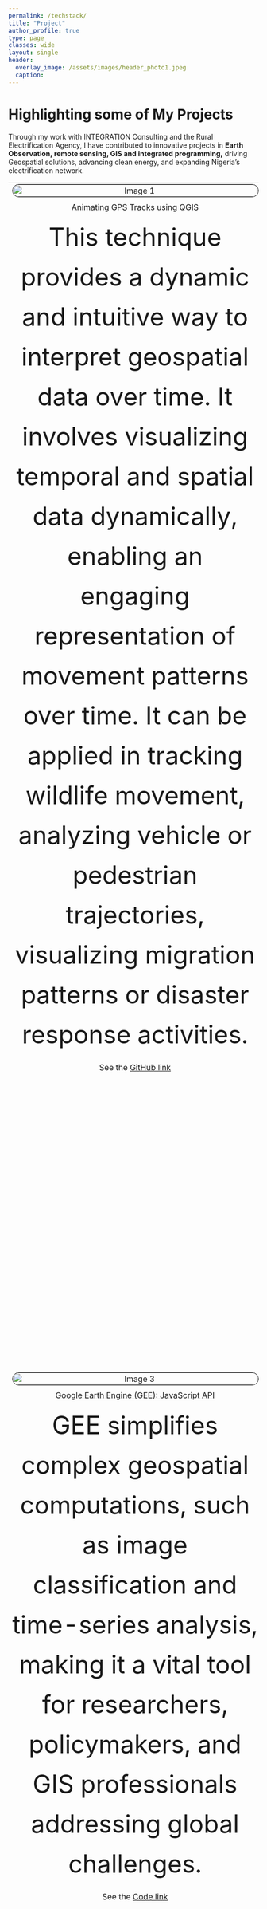 ```yaml
---
permalink: /techstack/
title: "Project"
author_profile: true
type: page
classes: wide
layout: single
header:
  overlay_image: /assets/images/header_photo1.jpeg
  caption:
---
```

# Highlighting some of My Projects
Through my work with INTEGRATION Consulting and the Rural Electrification Agency, I have contributed to innovative projects in **Earth Observation, remote sensing, GIS and integrated programming,** driving Geospatial solutions, advancing clean energy, and expanding Nigeria’s electrification network.
<head>
  <meta charset="UTF-8">
  <meta name="viewport" content="width=device-width, initial-scale=1.0">
  <title>Table with Read More/Less</title>
   <style>
    table {
      width: 100%;
      border-spacing: 10px;
    }
    .td-align {
      vertical-align: top;
      text-align: center;
      max-width: 500px;
      height: auto;
    }
    img {
      width: 100%;
      max-width: 500px;
      max-height: 300px;
      border-radius: 15px;
      border: 1px solid #000000;
      margin-bottom: 10px;
    }
    a {
      margin-bottom: 10px;
    }
    .hidden-content {
      display: none;
    }
     /* Paragraph text styling */
    .toggle-paragraph {
      font-size: 50px; /* Set the desired font size here */
      line-height: 1.6; /* Optional: Adjust line height for better readability */
      margin: 10px 0;
    }
    .toggle-button {
      cursor: pointer;
      text-decoration: underline;
    }

    /* Responsive Design */
    @media screen and (max-width: 768px) {
      table {
        display: block;
      }
      tr {
        display: block;
        margin-bottom: 20px;
      }
      td {
        display: block;
        width: 100%;
      }
    }

  </style>
</head>

<body>
<table>  
<tr>  
<td class="td-align"><img src="/assets/images/bikeTrack.gif" alt="Image 1"/><br/>
      <label><bold>Animating GPS Tracks using QGIS</bold></label><br/>
      <div class="paragraph-wrapper">
      <p class="toggle-paragraph">This technique provides a dynamic and intuitive way to interpret geospatial data over time. It involves visualizing temporal and spatial data dynamically, enabling an engaging representation of movement patterns over time. It can be applied in tracking wildlife movement, analyzing vehicle or pedestrian trajectories, visualizing migration patterns or disaster response activities.</p>
      <p> See the <a href="https://github.com/martinsbuchi2/GPS-tracking-with-QGIS.git"> GitHub link</a>
      </p></div>
</td>  
<td class="td-align"><img src="/assets/images/Imgur.gif" alt="Image 2"/><br/>
      <label>Python API for Earth Engine: Geemap and Leafmap</label><br/>
      <div class="paragraph-wrapper">
      <p class="toggle-paragraph">Geemap and Leafmap are Python libraries for geospatial data visualization. Geemap focuses on Google Earth Engine integration for analyzing satellite imagery, while Leafmap specializes in creating interactive maps with tools like Folium and Kepler.gl. Both simplify geospatial analysis and visualization.</p>
      <p> See the <a href="https://colab.research.google.com/github/opengeos/leafmap/blob/master/docs/notebooks/79_timeseries.ipynb"> Code link</a></p></div>
</td> 
</tr>


<tr>
<td class="td-align"><img src="/assets/images/earth_engine.gif" alt="Image 3"/><br/>
      <a href="https://example.com/link1">Google Earth Engine (GEE): JavaScript API</a><br/>
       <div class="paragraph-wrapper">
      <p class="toggle-paragraph">GEE simplifies complex geospatial computations, such as image classification and time-series analysis, making it a vital tool for researchers, policymakers, and GIS professionals addressing global challenges.</p>
      <p> See the <a href="https://code.earthengine.google.com/9442a8279cdde14de863805b5368ddd0"> Code link</a>
      </p></div>
</td>   
<td class="td-align"><img src="/assets/images/atlas.gif" alt="Image 4"/><br/>
      <a href="https://www.linkedin.com/posts/martinsugwu_gis-remotesensing-googleearthengine-activity-7240309234624548865-lfJ9?utm_source=share&utm_medium=member_desktop">Automating Map Design and Presentation Using Python Script, QGIS Atlas and Expressions</a><br/>
       <div class="paragraph-wrapper">
      <p class="toggle-paragraph">QGIS Atlas is a powerful tool for automating the creation of map series by generating multiple maps based on data from a single layout template. Combined with QGIS expressions, it enables dynamic customization of map elements, such as labels, symbology, and annotations, tailored to each feature in the dataset. This automation streamlines repetitive mapping tasks, ensures consistency, and enhances efficiency in producing professional-quality maps, making it ideal for large-scale projects like site selection, land-use planning, and reporting.</p>
      <p> See the <a href="https://github.com/martinsbuchi2/QGIS-Atlas.git"> GitHub link</a>
      </p></div>
</td>  
</tr>

<tr> 
<td class="td-align"><img src="/assets/images/geonode.png" alt="Image 5"/><br/>
      <a href="https://github.com/martinsbuchi2/SDI-with-geonode.git">Spatial Data Infrastructure with GeoNode, Geoserver, GeoDjango and Docker</a><br/>
       <div class="paragraph-wrapper">
      <p class="toggle-paragraph">Spatial Data Infrastructure (SDI) involves creating a framework for managing, sharing, and accessing geospatial data efficiently. GeoNode/GeoServer for geospatial data management, Docker for efficient deployment, and GeoDjango for custom spatial applications.</p>
      <p> See the <a href="https://github.com/martinsbuchi2/SDI-with-geonode.git"> GitHub link</a>
      </p></div>
</td>  
<td class="td-align"><img src="/assets/images/dashboard.png" alt="Image 6"/><br/>
      <a href="https://github.com/martinsbuchi2/Dashboard-with-ArcGIS.git">Applying ArcGIS Dashboard: REA Project Distribution</a><br/>
       <div class="paragraph-wrapper">
      <p class="toggle-paragraph">These visualizations provide insights into energy project distributions, grid extension coverage, and areas requiring intervention. Custom symbology, labeling, and spatial analytics allow stakeholders to identify patterns and prioritize efforts effectively, ensuring that unserved and underserved communities benefit from targeted energy access initiatives.</p>
      <p> See the <a href="https://github.com/martinsbuchi2/Dashboard-with-ArcGIS.git"> GitHub link</a>
      </p></div>
</td>  
</tr>

<tr> 
<td class="td-align"><img src="/assets/images/geemapPro2.jpg" alt="Image 5"/><br/>
      <a href="https://github.com/martinsbuchi2/Data_Engine_with_ArcGIS.git">Spatial Data Analysis: Data Engineering and Visualization</a><br/>
       <div class="paragraph-wrapper">
      <p class="toggle-paragraph">Spatial Data Analysis combines data engineering and visualization to transform raw geospatial data into actionable insights. It uses techniques like geocoding and spatial clustering for analysis, while tools like heatmaps and 3D mapping make complex patterns clear, enabling informed decisions for challenges like urban planning and renewable energy deployment.</p>
      <p> See the <a href="https://github.com/martinsbuchi2/Data_Engine_with_ArcGIS.git"> GitHub link</a>
      </p></div>
</td>  
<td class="td-align"><img src="/assets/images/dashboard.png" alt="Image 6"/><br/>
      <a href="https://github.com/martinsbuchi2/Data_Engine_with_ArcGIS.git">Applying ArcGIS Dashboard: REA Project Distribution</a><br/>
       <div class="paragraph-wrapper">
      <p class="toggle-paragraph">These visualizations provide insights into energy project distributions, grid extension coverage, and areas requiring intervention. Custom symbology, labeling, and spatial analytics allow stakeholders to identify patterns and prioritize efforts effectively, ensuring that unserved and underserved communities benefit from targeted energy access initiatives.</p>
      <p> See the <a href="https://github.com/martinsbuchi2/Data_Engine_with_ArcGIS.git"> GitHub link</a>
      </p></div>
</td>  
</tr>

<tr> 
<td class="td-align"><img src="/assets/images/se4all.png" alt="Image 5"/><br/>
      <a href="https://nigeriase4all.gov.ng/">Central Database Mangement System (CDMS): Nigeria SEALL Webmap</a><br/>
       <div class="paragraph-wrapper">
      <p class="toggle-paragraph">My involvement at INTEGRATION Consulting as a Geodata Analyst, enabled me to contribute this project under the Nigeria Energy Support Program (co-funded by the EU and German BMZ, implemented by GIZ). In this role, I managed a nationwide data pipeline and played a key part in developing the Nigeria SE4ALL web map, visualizing over 1M points of interest (POIs).</p>
      </div>
</td>  
<td class="td-align"><img src="/assets/images/LAI_StockSnap_OOP3TR13DA.jpg" alt="Image 6"/><br/>
      <a href="https://rea.gov.ng/rea-impact-report-3-year-impact-snapshot/">Professional Experience and Key Achievements in EO and Geospatial Technologies: REA in Summary</a><br/>
       <div class="paragraph-wrapper">
      <p class="toggle-paragraph">Since joining the REA as a Technical Assistant to the office of Executive Director on Geospatial Analysis, My work has enbled the Agency to successfully implement 160+ MW of clean energy, extending the national grid by over 5,00km.
      <p> See <a href="(https://drive.google.com/file/d/1qLpKCO9touJwhKbNQxx0MdGmObRhNmp5/view?usp=sharing">My Last 6 Months Appraisal </a> duly assessed and signed by the Executive Director</p>
      </p></div>
</td>  
</tr> 

</table>
 <script>
    document.addEventListener("DOMContentLoaded", () => {
      const paragraphs = document.querySelectorAll(".toggle-paragraph");
      paragraphs.forEach(paragraph => {
        const words = paragraph.textContent.split(" ");
        if (words.length > 15) {
          const visibleContent = words.slice(0, 15).join(" ");
          const hiddenContent = words.slice(15).join(" ");
          paragraph.innerHTML = `
            ${visibleContent}
            <span class="hidden-content">${hiddenContent}</span>
            <span class="toggle-button" onclick="toggleContent(this)">Read More</span>
          `;
        }
      });
    });

    function toggleContent(button) {
      const hiddenContent = button.previousElementSibling;
      if (hiddenContent.style.display === "none") {
        hiddenContent.style.display = "inline";
        button.textContent = "Read Less";
      } else {
        hiddenContent.style.display = "none";
        button.textContent = "Read More";
      }
    }

  </script>
</body>



# My Tech Stack

#### Python

In my role, my Python tech stack includes GeoPandas, Shapely, Rasterio, and GDAL for spatial data processing, along with Scikit-Learn and TensorFlow for predictive analytics. Tools like VS Code (Interactive Window), Jupyter Notebook and Anaconda aid in experimentation, while SQLAlchemy manages spatial databases. With Matplotlib and Folium for visualizations, I deliver clear, actionable insights for the energy sector and beyond. <br />

- I can help you get started with Python, check [My Python Learning Journey](https://github.com/martinsbuchi2/alx_python.git)


#### JavaScript

As for JavaScript, I focuse on web-based geospatial visualization and data interaction; Leaflet and Mapbox GL for interactive mapping, D3.js for complex data visualizations, and Turf.js for spatial analysis directly in the browser. For front-end frameworks, React pairs well with these libraries to create dynamic, user-friendly interfaces for data insights. Additionally, Node.js supports backend processing for data handling and API integration, while libraries like Axios streamline data fetching. This tech stack enables me to deliver accessible, interactive geospatial solutions that communicate complex spatial data and tools effectively for relevant stakeholders.

- To get started with JavaScript, check [My JavaScript Learning Journey](https://github.com/martinsbuchi2/alx_python.git)


#### AI Career Essentials >

AI-driven approach streamlines processes, improves operational efficiency, and ensures optimized workplace performance through actionable intelligence. other than leveraging Python libraries for automations and building machine learning models, tools like NLP models (using libraries like spaCy or Hugging Face) help automate text-based data analysis for report generation and communication.

- The [ALX Africa's AI Career Essential course](https://www.alxafrica.com/) will provide you the needed headstart. You can also check [my personalized AI toolkit](https://drive.google.com/drive/folders/1n8UV7ESiWZgYAHxdPKmQwPbATqPL_pQv?usp=drive_link).

